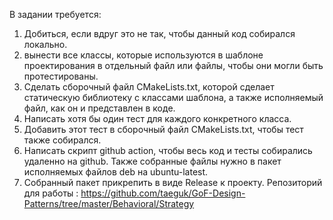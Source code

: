 В задании требуется:
1. Добиться, если вдруг это не так, чтобы данный код собирался локально.
2. вынести все классы, которые используются в шаблоне проектирования в отдельный файл или файлы, чтобы они могли быть протестированы.
3. Сделать сборочный файл CMakeLists.txt, которой сделает статическую библиотеку с классами шаблона, а также исполняемый файл, как он и представлен в коде.
4. Написать хотя бы один тест для каждого конкретного класса.
5. Добавить этот тест в сборочный файл CMakeLists.txt, чтобы тест также собирался.
6. Написать скрипт github action, чтобы весь код и тесты собирались удаленно на github. Также собранные файлы нужно в пакет исполняемых файлов deb на ubuntu-latest.
7. Собранный пакет прикрепить в виде Release к проекту.
Репозиторий для работы : https://github.com/taeguk/GoF-Design-Patterns/tree/master/Behavioral/Strategy